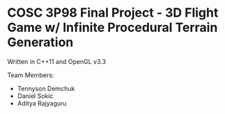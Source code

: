 # COSC 3P98 Final Project - 3D Flight Game w/ Infinite Procedural Terrain Generation
Written in C++11 and OpenGL v3.3

Team Members:
- Tennyson Demchuk
- Daniel Sokic
- Aditya Rajyaguru
